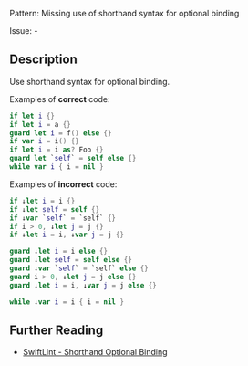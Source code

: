 Pattern: Missing use of shorthand syntax for optional binding

Issue: -

## Description

Use shorthand syntax for optional binding.

Examples of **correct** code:

```swift
if let i {}
if let i = a {}
guard let i = f() else {}
if var i = i() {}
if let i = i as? Foo {}
guard let `self` = self else {}
while var i { i = nil }
```

Examples of **incorrect** code:

```swift
if ↓let i = i {}
if ↓let self = self {}
if ↓var `self` = `self` {}
if i > 0, ↓let j = j {}
if ↓let i = i, ↓var j = j {}

guard ↓let i = i else {}
guard ↓let self = self else {}
guard ↓var `self` = `self` else {}
guard i > 0, ↓let j = j else {}
guard ↓let i = i, ↓var j = j else {}

while ↓var i = i { i = nil }
```

## Further Reading

* [SwiftLint - Shorthand Optional Binding](https://realm.github.io/SwiftLint/shorthand_optional_binding.html)